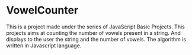 # VowelCounter

This is a project made under the series of JavaScript Basic Projects. 
This projects aims at counting the number of vowels present in a string. And displays to the user the string and the number of vowels. 
The algorithm is written in Javascript language. 
